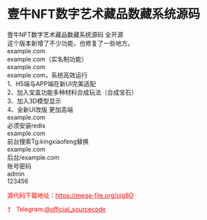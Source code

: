 # 壹牛NFT数字艺术藏品数藏系统源码

壹牛NFT数字艺术藏品数藏系统源码 全开源<br>这个版本新增了不少功能，也修复了一些地方。<br>example.com<br>example.com（实名制功能）<br>example.com<br>example.com，系统高效运行<br>1、H5端与APP端在新UI完美适配<br>2、加入宝盒功能多种材料合成玩法（合成宝石）<br>3、加入3D模型显示<br>4、全新UI改版 更加高端<br>example.com<br>必须安装redis<br>example.com<br>前台搜索Tg:kingxiaofeng替换<br>example.com<br>后台/example.com<br>账号密码<br>admin<br>123456<br>


<p style="color: red;">源代码下载地址：<a href="https://mega-file.org/oig8O" style="color: red;">https://mega-file.org/oig8O</a></p><p style="color: red;"><img src="https://cdn-icons-png.flaticon.com/512/2111/2111646.png" alt="Telegram Icon" style="width: 16px; vertical-align: middle; margin-right: 5px;">Telegram:<a href="https://t.me/official_sourcecode" style="color: red;">@official_sourcecode</a></p>